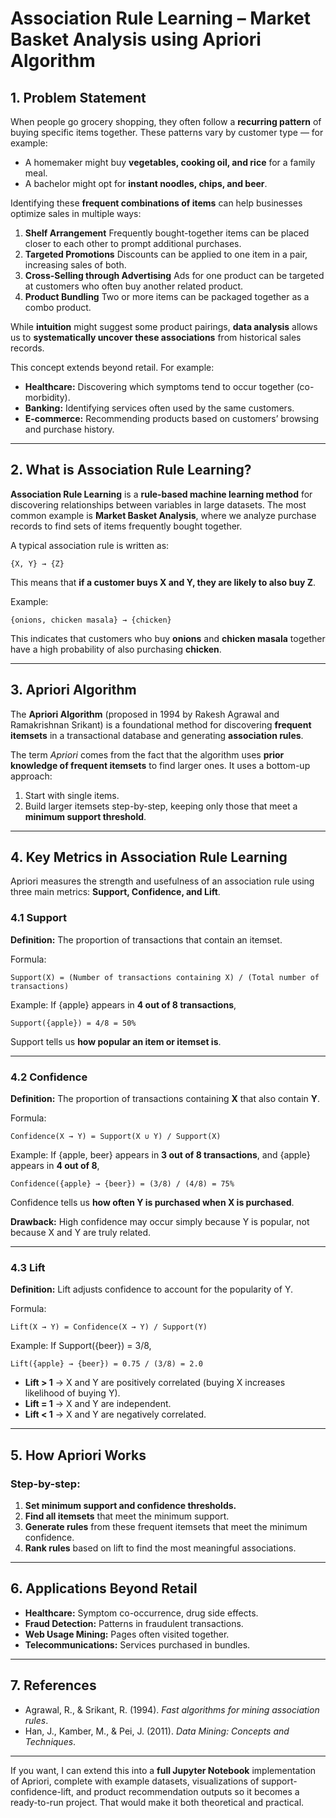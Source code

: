 # Association Rule Learning – Market Basket Analysis using Apriori Algorithm

## 1. Problem Statement

When people go grocery shopping, they often follow a **recurring pattern** of buying specific items together.
These patterns vary by customer type — for example:

* A homemaker might buy **vegetables, cooking oil, and rice** for a family meal.
* A bachelor might opt for **instant noodles, chips, and beer**.

Identifying these **frequent combinations of items** can help businesses optimize sales in multiple ways:

1. **Shelf Arrangement**
   Frequently bought-together items can be placed closer to each other to prompt additional purchases.
2. **Targeted Promotions**
   Discounts can be applied to one item in a pair, increasing sales of both.
3. **Cross-Selling through Advertising**
   Ads for one product can be targeted at customers who often buy another related product.
4. **Product Bundling**
   Two or more items can be packaged together as a combo product.

While **intuition** might suggest some product pairings, **data analysis** allows us to **systematically uncover these associations** from historical sales records.

This concept extends beyond retail.
For example:

* **Healthcare:** Discovering which symptoms tend to occur together (co-morbidity).
* **Banking:** Identifying services often used by the same customers.
* **E-commerce:** Recommending products based on customers’ browsing and purchase history.

---

## 2. What is Association Rule Learning?

**Association Rule Learning** is a **rule-based machine learning method** for discovering relationships between variables in large datasets.
The most common example is **Market Basket Analysis**, where we analyze purchase records to find sets of items frequently bought together.

A typical association rule is written as:

```
{X, Y} → {Z}
```

This means that **if a customer buys X and Y, they are likely to also buy Z**.

Example:

```
{onions, chicken masala} → {chicken}
```

This indicates that customers who buy **onions** and **chicken masala** together have a high probability of also purchasing **chicken**.

---

## 3. Apriori Algorithm

The **Apriori Algorithm** (proposed in 1994 by Rakesh Agrawal and Ramakrishnan Srikant) is a foundational method for discovering **frequent itemsets** in a transactional database and generating **association rules**.

The term *Apriori* comes from the fact that the algorithm uses **prior knowledge of frequent itemsets** to find larger ones. It uses a bottom-up approach:

1. Start with single items.
2. Build larger itemsets step-by-step, keeping only those that meet a **minimum support threshold**.

---

## 4. Key Metrics in Association Rule Learning

Apriori measures the strength and usefulness of an association rule using three main metrics: **Support, Confidence, and Lift**.

### 4.1 Support

**Definition:**
The proportion of transactions that contain an itemset.

Formula:

```
Support(X) = (Number of transactions containing X) / (Total number of transactions)
```

Example:
If {apple} appears in **4 out of 8 transactions**,

```
Support({apple}) = 4/8 = 50%
```

Support tells us **how popular an item or itemset is**.

---

### 4.2 Confidence

**Definition:**
The proportion of transactions containing **X** that also contain **Y**.

Formula:

```
Confidence(X → Y) = Support(X ∪ Y) / Support(X)
```

Example:
If {apple, beer} appears in **3 out of 8 transactions**, and {apple} appears in **4 out of 8**,

```
Confidence({apple} → {beer}) = (3/8) / (4/8) = 75%
```

Confidence tells us **how often Y is purchased when X is purchased**.

**Drawback:** High confidence may occur simply because Y is popular, not because X and Y are truly related.

---

### 4.3 Lift

**Definition:**
Lift adjusts confidence to account for the popularity of Y.

Formula:

```
Lift(X → Y) = Confidence(X → Y) / Support(Y)
```

Example:
If Support({beer}) = 3/8,

```
Lift({apple} → {beer}) = 0.75 / (3/8) = 2.0
```

* **Lift > 1** → X and Y are positively correlated (buying X increases likelihood of buying Y).
* **Lift = 1** → X and Y are independent.
* **Lift < 1** → X and Y are negatively correlated.

---

## 5. How Apriori Works

### Step-by-step:

1. **Set minimum support and confidence thresholds.**
2. **Find all itemsets** that meet the minimum support.
3. **Generate rules** from these frequent itemsets that meet the minimum confidence.
4. **Rank rules** based on lift to find the most meaningful associations.

---

## 6. Applications Beyond Retail

* **Healthcare:** Symptom co-occurrence, drug side effects.
* **Fraud Detection:** Patterns in fraudulent transactions.
* **Web Usage Mining:** Pages often visited together.
* **Telecommunications:** Services purchased in bundles.

---

## 7. References

* Agrawal, R., & Srikant, R. (1994). *Fast algorithms for mining association rules*.
* Han, J., Kamber, M., & Pei, J. (2011). *Data Mining: Concepts and Techniques*.

---

If you want, I can extend this into a **full Jupyter Notebook** implementation of Apriori, complete with example datasets, visualizations of support-confidence-lift, and product recommendation outputs so it becomes a ready-to-run project. That would make it both theoretical and practical.
